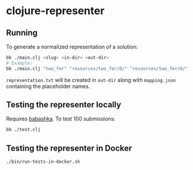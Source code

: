 # clojure-representer

## Running

To generate a normalized representation of a solution:

``` sh
bb ./main.clj <slug> <in-dir> <out-dir>
# Example: 
bb ./main.clj "two_fer" "resources/two_fer/0/" "resources/two_fer/0/"
```

`representation.txt` will be created in `out-dir` along with `mapping.json` containing the placeholder names.

## Testing the representer locally

Requires [babashka](https://github.com/babashka/babashka). To test 100 submissions:

``` sh
bb ./test.clj
```

## Testing the representer in Docker

``` sh
./bin/run-tests-in-docker.sh
```